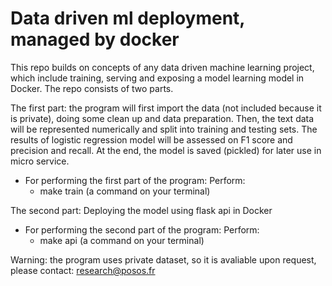 # Data driven ml deployment, managed by docker
This repo builds on concepts of any data driven machine learning project, which include training, serving and exposing a model learning model in Docker. The repo consists of two parts.

The first part: the program will first import the data (not included because it is private), doing some clean up and data preparation. Then, the text data will be represented numerically and split into training and testing sets. The results of logistic regression model will be assessed on F1 score and precision and recall. At the end, the model is saved (pickled) for later use in micro service.

- For performing the first part of the program:
  Perform:
  - make train (a command on your terminal)

The second part: Deploying the model using flask api in Docker
- For performing the second part of the program:
  Perform:
  - make api (a command on your terminal)

Warning: the program uses private dataset, so it is avaliable upon request, please contact: research@posos.fr
